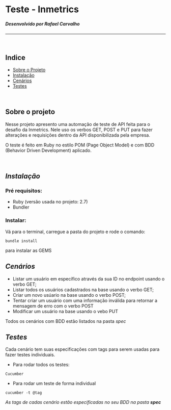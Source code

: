 # **Teste - Inmetrics**
##### _Desenvolvido por Rafael Carvalho_
-- --
&nbsp;

## **Indice**

- [Sobre o Projeto](#sobre-o-projeto)
- [Instalação](#instalação)
- [Cenários](#cenários)
- [Testes](#testes)

&nbsp;

## **Sobre o projeto**

 Nesse projeto apresento uma automação de teste de API feita para o desafio da Inmetrics. Nele uso os verbos GET, POST e PUT para fazer alterações e requisições dentro da API disponibilizada pela empresa.

 O teste é feito em Ruby no estilo POM (Page Object Model) e com BDD (Behavior Driven Development) aplicado.


&nbsp;

## _**Instalação**_

### **Pré requisitos:**
- Ruby (versão usada no projeto: 2.7)
- Bundler

### **Instalar:**
Vá para o terminal, carregue a pasta do projeto e rode o comando:

``bundle install``

para instalar as GEMS
  
 ## _**Cenários**_
 
 - Listar um usuário em específico através da sua ID no endpoint usando o verbo GET;
 - Listar todos os usuários cadastrados na base usando o verbo GET;
 - Criar um novo usúario na base usando o verbo POST;
 - Tentar criar um usuário com uma informação inválida para retornar a mensagem de erro com o verbo POST
 - Modificar um usuário na base usando o vebo PUT

Todos os cenários com BDD estão listados na pasta _spec_

 ## **_Testes_**

Cada cenário tem suas especificações com tags para serem usadas para fazer testes individuais. 

- Para rodar todos os testes:

`` Cucumber ``

- Para rodar um teste de forma individual

 ``cucumber -t @tag``

 _As tags de cadas cenário estão especificadas no seu BDD na pasta **spec**_ 
